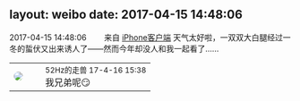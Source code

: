 layout: weibo
date: 2017-04-15 14:48:06
---
<meta name="referrer" content="no-referrer" />

2017-04-15 14:48:06  &nbsp;&nbsp;&nbsp;&nbsp;&nbsp;&nbsp; 来自 <a href="http://app.weibo.com/t/feed/9ksdit" rel="nofollow">iPhone客户端</a>
天气太好啦，一双双大白腿经过一冬的蜇伏又出来诱人了——然而今年却没人和我一起看了…… ​​​

<table style="width: 100%;">
  <tr>
    <td style="width: 40px;"><img style="border-radius:50%" src="https://tva4.sinaimg.cn/crop.0.0.180.180.50/8beaf773jw1e8qgp5bmzyj2050050aa8.jpg?KID=imgbed,tva&Expires=1624464105&ssig=lqhLwT1pJ7"></td>
    <td colspan="2"><small>52Hz的走兽 17-4-16 15:38</small><br/>我兄弟呢😏</td>
  </tr>
</table>
